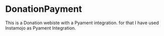 # DonationPayment
This is a Donation webiste with a Pyament integration. for that I have used Instamojo as Pyament Integration.
